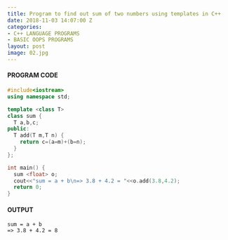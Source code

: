 ```yaml
---
title: Program to find out sum of two numbers using templates in C++
date: 2018-11-03 14:07:00 Z
categories:
- C++ LANGUAGE PROGRAMS
- BASIC OOPS PROGRAMS
layout: post
image: 02.jpg
---
```


#### PROGRAM CODE

```cpp
#include<iostream>
using namespace std;

template <class T>
class sum {
  T a,b,c;
public:
  T add(T m,T n) {
    return c=(a=m)+(b=n);
  }
};

int main() {
  sum <float> o;
  cout<<"sum = a + b\n=> 3.8 + 4.2 = "<<o.add(3.8,4.2);
  return 0;
}
```

#### OUTPUT

```
sum = a + b
=> 3.8 + 4.2 = 8
```
